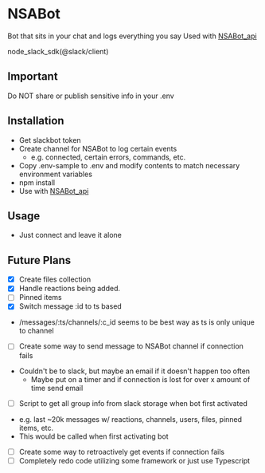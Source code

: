 # NSABot
Bot that sits in your chat and logs everything you say
Used with [NSABot_api](https://github.com/MillerJL/NSABot_api)

node_slack_sdk(@slack/client)

## Important
Do NOT share or publish sensitive info in your .env

## Installation
* Get slackbot token
* Create channel for NSABot to log certain events
  * e.g. connected, certain errors, commands, etc.
* Copy .env-sample to .env and modify contents to match necessary environment variables
* npm install
* Use with [NSABot_api](https://github.com/MillerJL/NSABot_api)

## Usage
* Just connect and leave it alone

## Future Plans
- [x] Create files collection
- [x] Handle reactions being added.
- [ ] Pinned items
- [x] Switch message :id to ts based
* /messages/:ts/channels/:c_id seems to be best way as ts is only unique to channel
- [ ] Create some way to send message to NSABot channel if connection fails
* Couldn't be to slack, but maybe an email if it doesn't happen too often
  * Maybe put on a timer and if connection is lost for over x amount of time send email
- [ ] Script to get all group info from slack storage when bot first activated
* e.g. last ~20k messages w/ reactions, channels, users, files, pinned items, etc.
* This would be called when first activating bot
- [ ] Create some way to retroactively get events if connection fails
- [ ] Completely redo code utilizing some framework or just use Typescript
